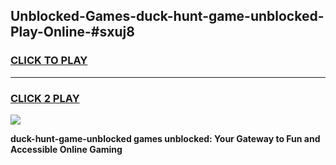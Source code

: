 
## Unblocked-Games-duck-hunt-game-unblocked-Play-Online-#sxuj8
<h3>
<a href="https://premium.freeplayer.one?title=duck-hunt-game-unblocked&ref=27F">CLICK TO PLAY</a></h3>
<hr>

<h3>
<a href="https://premium.freeplayer.one?title=duck-hunt-game-unblocked&ref=27F">CLICK 2 PLAY</a>
  
</h3>

<a href="https://premium.freeplayer.one?title=duck-hunt-game-unblocked&ref=27F"><img src="https://clearcache.store/games.png"></a>


**duck-hunt-game-unblocked games unblocked: Your Gateway to Fun and Accessible Online Gaming**
